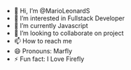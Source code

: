 - 👋 Hi, I’m @MarioLeonardS
- 👀 I’m interested in Fullstack Developer
- 🌱 I’m currently Javascript
- 💞️ I’m looking to collaborate on project
- 📫 How to reach me 
- 😄 Pronouns: Marfly
- ⚡ Fun fact: I Love Firefly

<!---
MarioLeonardS/MarioLeonardS is a ✨ special ✨ repository because its `README.md` (this file) appears on your GitHub profile.
You can click the Preview link to take a look at your changes.
--->

